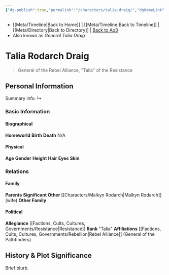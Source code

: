 ```yaml
---
{"dg-publish":true,"permalink":"/characters/talia-draig/","dgHomeLink":false}
---
```


- [[Meta/Timeline\|Back to Home]] | [[Meta/Timeline\|Back to Timeline]] | [[Meta/Directory\|Back to Directory]] | [Back to Ao3](https://archiveofourown.org/works/19334440/chapters/45992584)
- Also known as *General Talia Draig*

# Talia Rodarch Draig
>General of the Rebel Alliance, "Talia" of the Resistance

## Personal Information
Summary info.
↳ 

### Basic Information

#### Biographical
**Homeworld** 
**Birth** 
**Death** N/A

#### Physical
**Age** 
**Gender** 
**Height** 
**Hair** 
**Eyes** 
**Skin** 

### Relations

#### Family
**Parents** 
**Significant Other** [[Characters/Malkyn Rodarch\|Malkyn Rodarch]] (wife)
**Other Family**

#### Political
**Allegiance** [[Factions, Cults, Cultures, Governments/Resistance\|Resistance]]
**Rank** "Talia"
**Affiliations** [[Factions, Cults, Cultures, Governments/Rebellion\|Rebel Alliance]] (General of the Pathfinders)

## History & Plot Significance
Brief blurb.